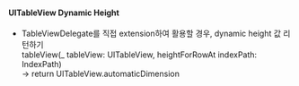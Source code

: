 #### UITableView Dynamic Height  
- TableViewDelegate를 직접 extension하여 활용할 경우, dynamic height 값 리턴하기  
tableView(_ tableView: UITableView, heightForRowAt indexPath: IndexPath)  
-> return UITableView.automaticDimension  
